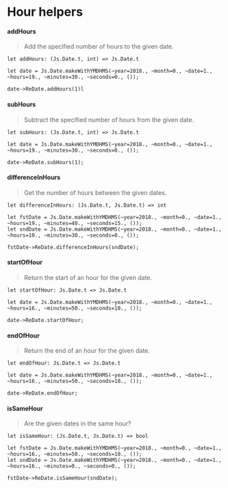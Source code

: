 # Hour helpers

#### addHours

> Add the specified number of hours to the given date.

`let addHours: (Js.Date.t, int) => Js.Date.t`

```reason
let date = Js.Date.makeWithYMDHMS(~year=2018., ~month=0., ~date=1., ~hours=19., ~minutes=30., ~seconds=0., ());

date->ReDate.addHours(1)l
```

#### subHours

> Subtract the specified number of hours from the given date.

`let subHours: (Js.Date.t, int) => Js.Date.t`

```reason
let date = Js.Date.makeWithYMDHMS(~year=2018., ~month=0., ~date=1., ~hours=19., ~minutes=30., ~seconds=0., ());

date->ReDate.subHours(1);
```

#### differenceInHours

> Get the number of hours between the given dates.

`let differenceInHours: (Js.Date.t, Js.Date.t) => int`

```reason
let fstDate = Js.Date.makeWithYMDHMS(~year=2018., ~month=0., ~date=1., ~hours=19., ~minutes=40., ~seconds=15., ());
let sndDate = Js.Date.makeWithYMDHMS(~year=2018., ~month=0., ~date=1., ~hours=10., ~minutes=30., ~seconds=0., ());

fstDate->ReDate.differenceInHours(sndDate);
```

#### startOfHour

> Return the start of an hour for the given date.

`let startOfHour: Js.Date.t => Js.Date.t`

```reason
let date = Js.Date.makeWithYMDHMS(~year=2018., ~month=0., ~date=1., ~hours=16., ~minutes=50., ~seconds=10., ());

date->ReDate.startOfHour;
```

#### endOfHour

> Return the end of an hour for the given date.

`let endOfHour: Js.Date.t => Js.Date.t`

```reason
let date = Js.Date.makeWithYMDHMS(~year=2018., ~month=0., ~date=1., ~hours=16., ~minutes=50., ~seconds=10., ());

date->ReDate.endOfHour;
```

#### isSameHour

> Are the given dates in the same hour?

`let isSameHour: (Js.Date.t, Js.Date.t) => bool`

```reason
let fstDate = Js.Date.makeWithYMDHMS(~year=2018., ~month=0., ~date=1., ~hours=16., ~minutes=50., ~seconds=10., ());
let sndDate = Js.Date.makeWithYMDHMS(~year=2018., ~month=0., ~date=1., ~hours=16., ~minutes=0., ~seconds=0., ());

fstDate->ReDate.isSameHour(sndDate);
```
